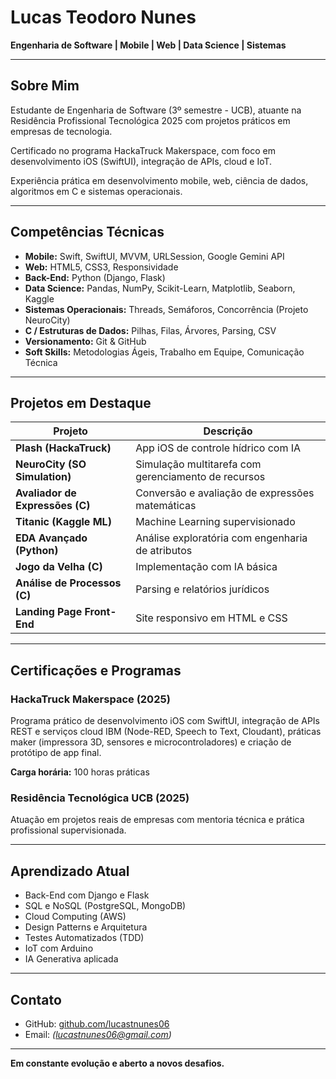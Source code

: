 # Lucas Teodoro Nunes

**Engenharia de Software | Mobile | Web | Data Science | Sistemas**

---

## Sobre Mim

Estudante de Engenharia de Software (3º semestre - UCB), atuante na Residência Profissional Tecnológica 2025 com projetos práticos em empresas de tecnologia. 

Certificado no programa HackaTruck Makerspace, com foco em desenvolvimento iOS (SwiftUI), integração de APIs, cloud e IoT.

Experiência prática em desenvolvimento mobile, web, ciência de dados, algoritmos em C e sistemas operacionais.

---

## Competências Técnicas

- **Mobile:** Swift, SwiftUI, MVVM, URLSession, Google Gemini API
- **Web:** HTML5, CSS3, Responsividade
- **Back-End:** Python (Django, Flask)
- **Data Science:** Pandas, NumPy, Scikit-Learn, Matplotlib, Seaborn, Kaggle
- **Sistemas Operacionais:** Threads, Semáforos, Concorrência (Projeto NeuroCity)
- **C / Estruturas de Dados:** Pilhas, Filas, Árvores, Parsing, CSV
- **Versionamento:** Git & GitHub
- **Soft Skills:** Metodologias Ágeis, Trabalho em Equipe, Comunicação Técnica

---

## Projetos em Destaque

| Projeto | Descrição |
|---------|-----------|
| **Plash (HackaTruck)** | App iOS de controle hídrico com IA |
| **NeuroCity (SO Simulation)** | Simulação multitarefa com gerenciamento de recursos |
| **Avaliador de Expressões (C)** | Conversão e avaliação de expressões matemáticas |
| **Titanic (Kaggle ML)** | Machine Learning supervisionado |
| **EDA Avançado (Python)** | Análise exploratória com engenharia de atributos |
| **Jogo da Velha (C)** | Implementação com IA básica |
| **Análise de Processos (C)** | Parsing e relatórios jurídicos |
| **Landing Page Front-End** | Site responsivo em HTML e CSS |

---

## Certificações e Programas

### HackaTruck Makerspace (2025)

Programa prático de desenvolvimento iOS com SwiftUI, integração de APIs REST e serviços cloud IBM (Node-RED, Speech to Text, Cloudant), práticas maker (impressora 3D, sensores e microcontroladores) e criação de protótipo de app final.

**Carga horária:** 100 horas práticas

### Residência Tecnológica UCB (2025)

Atuação em projetos reais de empresas com mentoria técnica e prática profissional supervisionada.

---

## Aprendizado Atual

- Back-End com Django e Flask
- SQL e NoSQL (PostgreSQL, MongoDB)
- Cloud Computing (AWS)
- Design Patterns e Arquitetura
- Testes Automatizados (TDD)
- IoT com Arduino
- IA Generativa aplicada

---

## Contato

- GitHub: [github.com/lucastnunes06](https://github.com/lucastnunes06)
- Email: _(lucastnunes06@gmail.com)_


---

**Em constante evolução e aberto a novos desafios.**

